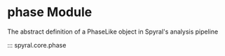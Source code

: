 # phase Module

The abstract definition of a PhaseLike object in Spyral's analysis pipeline

::: spyral.core.phase